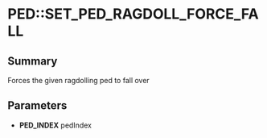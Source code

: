# PED::SET_PED_RAGDOLL_FORCE_FALL

## Summary
Forces the given ragdolling ped to fall over

## Parameters
* **PED_INDEX** pedIndex